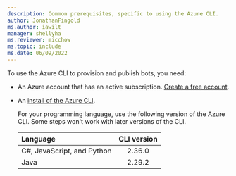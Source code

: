 ```yaml
---
description: Common prerequisites, specific to using the Azure CLI.
author: JonathanFingold
ms.author: iawilt
manager: shellyha
ms.reviewer: micchow
ms.topic: include
ms.date: 06/09/2022
---
```


To use the Azure CLI to provision and publish bots, you need:

- An Azure account that has an active subscription. [Create a free account](https://azure.microsoft.com/free/?WT.mc_id=A261C142F).
- An [install of the Azure CLI](/cli/azure/install-azure-cli).

  For your programming language, use the following version of the Azure CLI.
  Some steps won't work with later versions of the CLI.

  | Language                   | CLI version |
  |:---------------------------|:-----------:|
  | C#, JavaScript, and Python | 2.36.0      |
  | Java                       | 2.29.2      |
